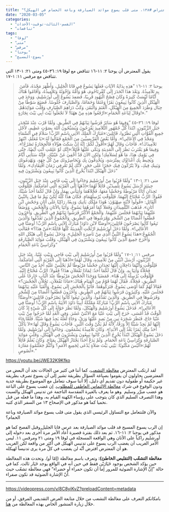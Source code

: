 ```yaml
---
title: "الإعتراض #١٣٨، متى قلب يسوع موائد الصيارفة وباعة الحمام في الهيكل؟"
date: "2020-03-05"
categories: 
  - "القسم-الثالث-توقيت-الأحداث"
  - "تناقضات"
tags: 
  - "لوقا"
  - "متى"
  - "مرقس"
  - "يوحنا"
  - "يسوع-المسيح"
---
```


يقول المعترض أن يوحنا ٢: ١١-١٦ تتناقض مع لوقا ١٩: ٣٦-٤٥ ومتى ٢١: ١-١٣ التي تتناقض مع مرقس ١١: ١-١٧.

>  يوحنا ٢: ١١-١٦ ”هذِهِ بِدَايَةُ الآيَاتِ فَعَلَهَا يَسُوعُ فِي قَانَا الْجَلِيلِ، وَأَظْهَرَ مَجْدَهُ، فَآمَنَ بِهِ تَلاَمِيذُهُ. وَبَعْدَ هذَا انْحَدَرَ إِلَى كَفْرِنَاحُومَ، هُوَ وَأُمُّهُ وَإِخْوَتُهُ وَتَلاَمِيذُهُ، وَأَقَامُوا هُنَاكَ أَيَّامًا لَيْسَتْ كَثِيرَةً وَكَانَ فِصْحُ الْيَهُودِ قَرِيبًا، فَصَعِدَ يَسُوعُ إِلَى أُورُشَلِيمَ، وَوَجَدَ فِي الْهَيْكَلِ الَّذِينَ كَانُوا يَبِيعُونَ بَقَرًا وَغَنَمًا وَحَمَامًا، وَالصَّيَارِفَ جُلُوسًا. فَصَنَعَ سَوْطًا مِنْ حِبَال وَطَرَدَ الْجَمِيعَ مِنَ الْهَيْكَلِ، اَلْغَنَمَ وَالْبَقَرَ، وَكَبَّ دَرَاهِمَ الصَّيَارِفِ وَقَلَّبَ مَوَائِدَهُمْ. وَقَالَ لِبَاعَةِ الْحَمَامِ:«ارْفَعُوا هذِهِ مِنْ ههُنَا! لاَ تَجْعَلُوا بَيْتَ أَبِي بَيْتَ تِجَارَةٍ!».“
> 
> لوقا ١٩: ٣٦-٤٥ ”وَفِيمَا هُوَ سَائِرٌ فَرَشُوا ثِيَابَهُمْ فِي الطَّرِيقِ. وَلَمَّا قَرُبَ عِنْدَ مُنْحَدَرِ جَبَلِ الزَّيْتُونِ، ابْتَدَأَ كُلُّ جُمْهُورِ التَّلاَمِيذِ يَفْرَحُونَ وَيُسَبِّحُونَ اللهَ بِصَوْتٍ عَظِيمٍ، لأَجْلِ جَمِيعِ الْقُوَّاتِ الَّتِي نَظَرُوا، قَائِلِينَ:«مُبَارَكٌ الْمَلِكُ الآتِي بِاسْمِ الرَّبِّ! سَلاَمٌ فِي السَّمَاءِ وَمَجْدٌ فِي الأَعَالِي!». وَأَمَّا بَعْضُ الْفَرِّيسِيِّينَ مِنَ الْجَمْعِ فَقَالُوا لَهُ:«يَا مُعَلِّمُ، انْتَهِرْ تَلاَمِيذَكَ!». فَأَجَابَ وَقَالَ لَهُمْ:«أَقُولُ لَكُمْ: إِنَّهُ إِنْ سَكَتَ هؤُلاَءِ فَالْحِجَارَةُ تَصْرُخُ!». وَفِيمَا هُوَ يَقْتَرِبُ نَظَرَ إِلَى الْمَدِينَةِ وَبَكَى عَلَيْهَا قَائِلاً:«إِنَّكِ لَوْ عَلِمْتِ أَنْتِ أَيْضًا، حَتَّى فِي يَوْمِكِ هذَا، مَا هُوَ لِسَلاَمِكِ! وَلكِنِ الآنَ قَدْ أُخْفِيَ عَنْ عَيْنَيْكِ. فَإِنَّهُ سَتَأْتِي أَيَّامٌ وَيُحِيطُ بِكِ أَعْدَاؤُكِ بِمِتْرَسَةٍ، وَيُحْدِقُونَ بِكِ وَيُحَاصِرُونَكِ مِنْ كُلِّ جِهَةٍ، وَيَهْدِمُونَكِ وَبَنِيكِ فِيكِ، وَلاَ يَتْرُكُونَ فِيكِ حَجَرًا عَلَى حَجَرٍ، لأَنَّكِ لَمْ تَعْرِفِي زَمَانَ افْتِقَادِكِ». وَلَمَّا دَخَلَ الْهَيْكَلَ ابْتَدَأَ يُخْرِجُ الَّذِينَ كَانُوا يَبِيعُونَ وَيَشْتَرُونَ فِيهِ“
> 
> متى ٢١: ١-١٣ ”وَلَمَّا قَرُبُوا مِنْ أُورُشَلِيمَ وَجَاءُوا إِلَى بَيْتِ فَاجِي عِنْدَ جَبَلِ الزَّيْتُونِ، حِينَئِذٍ أَرْسَلَ يَسُوعُ تِلْمِيذَيْنِ قَائِلاً لَهُمَا:«اِذْهَبَا إِلَى الْقَرْيَةِ الَّتِي أَمَامَكُمَا، فَلِلْوَقْتِ تَجِدَانِ أَتَانًا مَرْبُوطَةً وَجَحْشًا مَعَهَا، فَحُّلاَهُمَا وَأْتِيَاني بِهِمَا. وَإِنْ قَالَ لَكُمَا أَحَدٌ شَيْئًا، فَقُولاَ: الرَّبُّ مُحْتَاجٌ إِلَيْهِمَا. فَلِلْوَقْتِ يُرْسِلُهُمَا». فَكَانَ هذَا كُلُّهُ لِكَيْ يَتِمَّ مَا قِيلَ بِالنَّبِيِّ الْقَائِلِ: «قُولُوا لابْنَةِ صِهْيَوْنَ: هُوَذَا مَلِكُكِ يَأْتِيكِ وَدِيعًا، رَاكِبًا عَلَى أَتَانٍ وَجَحْشٍ ابْنِ أَتَانٍ». فَذَهَبَ التِّلْمِيذَانِ وَفَعَلاَ كَمَا أَمَرَهُمَا يَسُوعُ، وَأَتَيَا بِالأَتَانِ وَالْجَحْشِ، وَوَضَعَا عَلَيْهِمَا ثِيَابَهُمَا فَجَلَسَ عَلَيْهِمَا. وَالْجَمْعُ الأَكْثَرُ فَرَشُوا ثِيَابَهُمْ فِي الطَّرِيقِ. وَآخَرُونَ قَطَعُوا أَغْصَانًا مِنَ الشَّجَرِ وَفَرَشُوهَا فِي الطَّرِيقِ. وَالْجُمُوعُ الَّذِينَ تَقَدَّمُوا وَالَّذِينَ تَبِعُوا كَانُوا يَصْرَخُونَ قَائِلِينَ:«أُوصَنَّا لابْنِ دَاوُدَ! مُبَارَكٌ الآتِي بِاسْمِ الرَّبِّ! أُوصَنَّا فِي الأَعَالِي!». وَلَمَّا دَخَلَ أُورُشَلِيمَ ارْتَجَّتِ الْمَدِينَةُ كُلُّهَا قَائِلَةً:«مَنْ هذَا؟» فَقَالَتِ الْجُمُوعُ:«هذَا يَسُوعُ النَّبِيُّ الَّذِي مِنْ نَاصِرَةِ الْجَلِيلِ». وَدَخَلَ يَسُوعُ إِلَى هَيْكَلِ اللهِ وَأَخْرَجَ جَمِيعَ الَّذِينَ كَانُوا يَبِيعُونَ وَيَشْتَرُونَ فِي الْهَيْكَلِ، وَقَلَبَ مَوَائِدَ الصَّيَارِفَةِ وَكَرَاسِيَّ بَاعَةِ الْحَمَامِ“
> 
> مرقس ١١: ١-١٧ ”وَلَمَّا قَرُبُوا مِنْ أُورُشَلِيمَ إِلَى بَيْتِ فَاجِي وَبَيْتِ عَنْيَا، عِنْدَ جَبَلِ الزَّيْتُونِ، أَرْسَلَ اثْنَيْنِ مِنْ تَلاَمِيذِهِ، وَقَالَ لَهُمَا:«اذْهَبَا إِلَى الْقَرْيَةِ الَّتِي أَمَامَكُمَا، فَلِلْوَقْتِ وَأَنْتُمَا دَاخِلاَنِ إِلَيْهَا تَجِدَانِ جَحْشًا مَرْبُوطًا لَمْ يَجْلِسْ عَلَيْهِ أَحَدٌ مِنَ النَّاسِ. فَحُلاَّهُ وَأْتِيَا بِهِ. وَإِنْ قَالَ لَكُمَا أَحَدٌ: لِمَاذَا تَفْعَلاَنِ هذَا؟ فَقُولاَ: الرَّبُّ مُحْتَاجٌ إِلَيْهِ. فَلِلْوَقْتِ يُرْسِلُهُ إِلَى هُنَا». فَمَضَيَا وَوَجَدَا الْجَحْشَ مَرْبُوطًا عِنْدَ الْبَابِ خَارِجًا عَلَى الطَّرِيقِ، فَحَلاََّهُ. فَقَالَ لَهُمَا قَوْمٌ مِنَ الْقِيَامِ هُنَاكَ:«مَاذَا تَفْعَلاَنِ، تَحُلاََّنِ الْجَحْشَ؟» فَقَالاَ لَهُمْ كَمَا أَوْصَى يَسُوعُ. فَتَرَكُوهُمَا. فَأَتَيَا بِالْجَحْشِ إِلَى يَسُوعَ، وَأَلْقَيَا عَلَيْهِ ثِيَابَهُمَا فَجَلَسَ عَلَيْهِ. وَكَثِيرُونَ فَرَشُوا ثِيَابَهُمْ فِي الطَّرِيقِ. وَآخَرُونَ قَطَعُوا أَغْصَانًا مِنَ الشَّجَرِ وَفَرَشُوهَا فِي الطَّرِيقِ. وَالَّذِينَ تَقَدَّمُوا، وَالَّذِينَ تَبِعُوا كَانُوا يَصْرُخُونَ قَائِلِينَ:«أُوصَنَّا! مُبَارَكٌ الآتِي بِاسْمِ الرَّبِّ! مُبَارَكَةٌ مَمْلَكَةُ أَبِينَا دَاوُدَ الآتِيَةُ بِاسْمِ الرَّبِّ! أُوصَنَّا فِي الأَعَالِي!». فَدَخَلَ يَسُوعُ أُورُشَلِيمَ وَالْهَيْكَلَ، وَلَمَّا نَظَرَ حَوْلَهُ إِلَى كُلِّ شَيْءٍ إِذْ كَانَ الْوَقْتُ قَدْ أَمْسَى، خَرَجَ إِلَى بَيْتِ عَنْيَا مَعَ الاثْنَيْ عَشَرَ. وَفِي الْغَدِ لَمَّا خَرَجُوا مِنْ بَيْتِ عَنْيَا جَاعَ، فَنَظَرَ شَجَرَةَ تِينٍ مِنْ بَعِيدٍ عَلَيْهَا وَرَقٌ، وَجَاءَ لَعَلَّهُ يَجِدُ فِيهَا شَيْئًا. فَلَمَّا جَاءَ إِلَيْهَا لَمْ يَجِدْ شَيْئًا إِلاَّ وَرَقًا، لأَنَّهُ لَمْ يَكُنْ وَقْتَ التِّينِ. فَأَجَابَ يَسُوعُ وَقَالَ لَهَا:«لاَ يَأْكُلْ أَحَدٌ مِنْكِ ثَمَرًا بَعْدُ إِلَى الأَبَدِ!». وَكَانَ تَلاَمِيذُهُ يَسْمَعُون. وَجَاءُوا إِلَى أُورُشَلِيمَ. وَلَمَّا دَخَلَ يَسُوعُ الْهَيْكَلَ ابْتَدَأَ يُخْرِجُ الَّذِينَ كَانُوا يَبِيعُونَ وَيَشْتَرُونَ فِي الْهَيْكَلِ، وَقَلَّبَ مَوَائِدَ الصَّيَارِفَةِ وَكَرَاسِيَّ بَاعَةِ الْحَمَامِ. وَلَمْ يَدَعْ أَحَدًا يَجْتَازُ الْهَيْكَلَ بِمَتَاعٍ. وَكَانَ يُعَلِّمُ قَائِلاً لَهُمْ:«أَلَيْسَ مَكْتُوبًا: بَيْتِي بَيْتَ صَلاَةٍ يُدْعَى لِجَمِيعِ الأُمَمِ؟ وَأَنْتُمْ جَعَلْتُمُوهُ مَغَارَةَ لُصُوصٍ».“

https://youtu.be/JWE32K9Kfko

لقد ارتكب المعترض [مغالطة التشعب](https://reasonofhope.com/2019/07/25/bifurcation/)، كما أننا في كثير من الحالات نجد أن البعض من المعترضين يحاولون أن يقوموا بصياغة السؤال بطريقة تشير إلى أن يسوع تصرف بطريقة غير حكيمة أو طفولية دون تقديم أي دليل، إلا أننا سوف نتعامل مع الموضوع بطريقة جدية ودون الوقوع في شرك [مغالطة الإلتماس العاطفي للمطلوب](https://reasonofhope.com/2019/06/27/epithet/). إن غضب يسوع على الباعة هو عضب مبرَّر وسليم  وهو ما يعرف بالغيرة المقدسة الناجمة عن تدنيس الهيكل والسبت وهذا التصرف السليم الذي كان يتوجب على رؤساء الكهنة القيام به، وهذا ما فعله من قبل نحميا كما هو مذكور في الإصحاح ١٣ من السفر الذي كتبه.

والآن فلنتعامل مع التساؤل الرئيسي الذي يقول متى قلب يسوع موائد الصيارفة وباعة الحمام؟

إن الرب يسوع المسيح قد قلب موائد الصيارفة بعد عرس قانا الجليل وقبل الفصح كما هو مذكور في يوحنا ٢: ١١-١٦. ثم بعد ذلك بفترة قصيرة أعاد الأمر مرة أُخرى بعد دخوله إلى أورشليم راكباً على الأتان وهي الواقعة المسجلة في لوقا ١٩ ومتى ٢١ ومرقس ١١. ليس الأمر الغريب أن يغضب الرب يسوع على تدنيس الهيكل في أكثر من واقعة لكن الغريب هو أن المعترض افترض أنَّه لن يغضب في كلِّ مرة يرى تدنيساً لهيكله.

**مغالطة التشعّب (التقليص الخاطئ):** وتعرف باسم مغالطة (إمّا أو). وتحدث هذه المغالطة حين يؤكد الشخص بوجود خَيَارَيْن فقط في حين أنه في الواقع يوجد خَيَار ثالث. كما في حالة ”إنَّ الإشارة الضوئية للمرور إما أن تكون حمراء أو خضراء“ فهي مغالطة تشعّب حيث أنّ الإشارة الضوئية قد تكون صفراء.

* * *

https://videopress.com/v/8C8yiKvZ?preloadContent=metadata

بامكانكم التعرف على مغالطة التشعب من خلال متابعة العرض التقديمي المرفق، أو من خلال زيارة المنشور الخاص بهذه المغالطة من [هنا](https://reasonofhope.com/2019/07/25/bifurcation/).
